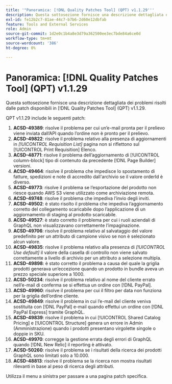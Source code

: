 ```yaml
---
title: '"Panoramica: [!DNL Quality Patches Tool] (QPT) v1.1.29'''
description: Questa sottosezione fornisce una descrizione dettagliata dei problemi risolti dalle patch disponibili in [!DNL Quality Patches Tool] (QPT) v1.1.29.
exl-id: fe12b2c7-81ae-44c7-b7b6-2d60e12dbfab
feature: Tools and External Services
role: Admin
source-git-commit: 1d2e0c1b4a8e3d79a362500ee3ec7bde84a6ce0d
workflow-type: tm+mt
source-wordcount: '386'
ht-degree: 0%

---
```


# Panoramica: [!DNL Quality Patches Tool] (QPT) v1.1.29

Questa sottosezione fornisce una descrizione dettagliata dei problemi risolti dalle patch disponibili in [!DNL Quality Patches Tool] (QPT) v1.1.29.

QPT v1.1.29 include le seguenti patch:

1. **ACSD-49389**: risolve il problema per cui un’e-mail pronta per il prelievo viene inviata dall’API quando l’ordine non è pronto per il prelievo.
1. **ACSD-49822**: risolve il problema relativo alla presenza di aggiornamenti in *[!UICONTROL Requisition List]* pagina non si riflettono sul [!UICONTROL Print Requisition] Elenco.
1. **ACSD-48771**: risolve il problema dell’aggiornamento di [!UICONTROL column-block] tipo di contenuto da precedente [!DNL Page Builder] versioni.
1. **ACSD-49464**: risolve il problema che impedisce lo spostamento di fatture, spedizioni e note di accredito dall&#39;archivio se il valore orderId è diverso.
1. **ACSD-49773**: risolve il problema se l’esportazione del prodotto non riesce quando AWS S3 viene utilizzato come archiviazione remota.
1. **ACSD-49748**: risolve il problema che impediva l’invio degli inviti.
1. **ACSD-49502**: è stato risolto il problema che impediva l’aggiornamento corretto del collegamento scaricabile dopo l’applicazione di un aggiornamento di staging al prodotto scaricabile.
1. **ACSD-49527**: è stato corretto il problema per cui i ruoli aziendali di GraphQL non visualizzavano correttamente l’impaginazione.
1. **ACSD-49706**: risolve il problema relativo al salvataggio del valore predefinito per un attributo di campione visivo se non è selezionato alcun valore.
1. **ACSD-49835**: risolve il problema relativo alla presenza di *[!UICONTROL Use default]* il valore della casella di controllo non viene salvato correttamente a livello di archivio per un attributo a selezione multipla.
1. **ACSD-49898**: è stato corretto il problema a causa del quale la griglia prodotti generava un’eccezione quando un prodotto in bundle aveva un prezzo speciale superiore a 1000.
1. **ACSD-50234**: risolve il problema relativo al nome del cliente errato nell’e-mail di conferma se si effettua un ordine con [!DNL PayPal].
1. **ACSD-49960**: risolve il problema per cui il filtro per data non funziona per la griglia dell’ordine cliente.
1. **ACSD-49849**: risolve il problema in cui l’e-mail del cliente veniva sostituita con [!DNL PayPal] e-mail quando effettui un ordine con [!DNL PayPal Express] tramite GraphQL.
1. **ACSD-49839**: risolve il problema in cui [!UICONTROL Shared Catalog Pricing] e [!UICONTROL Structure] genera un errore in Admin (Amministrazione) quando i prodotti presentano virgolette singole o doppie in SKU.
1. **ACSD-49970**: corregge la gestione errata degli errori di GraphQL quando [!DNL New Relic] il reporting è attivato.
1. **ACSD-50260**: risolve il problema se i risultati della ricerca dei prodotti GraphQL sono limitati solo a 10.000.
1. **ACSD-48813**: risolve il problema se la ricerca non mostra risultati rilevanti in base al peso di ricerca degli attributi.

Utilizza il menu a sinistra per passare a una pagina patch specifica.
